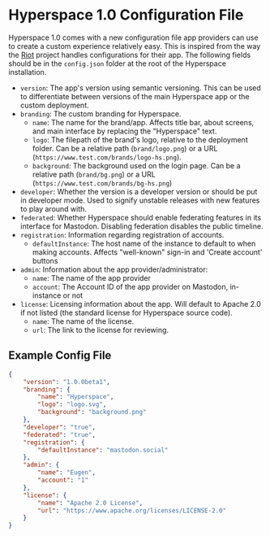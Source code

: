 # Hyperspace 1.0 Configuration File

Hyperspace 1.0 comes with a new configuration file app providers can use to create a custom experience relatively easy. This is inspired from the way the [Riot](https://github.com/vector-im/riot-web) project handles configurations for their app. The following fields should be in the `config.json` folder at the root of the Hyperspace installation.

- `version`: The app's version using semantic versioning. This can be used to differentiate between versions of the main Hyperspace app or the custom deployment.
- `branding`: The custom branding for Hyperspace.
  - `name`: The name for the brand/app. Affects title bar, about screens, and main interface by replacing the "Hyperspace" text.
  - `logo`: The filepath of the brand's logo, relative to the deployment folder. Can be a relative path (`brand/logo.png`) or a URL (`https://www.test.com/brands/logo-hs.png`).
  - `background`: The background used on the login page. Can be a relative path (`brand/bg.png`) or a URL (`https://www.test.com/brands/bg-hs.png`)
- `developer`: Whether the version is a developer version or should be put in developer mode. Used to signify unstable releases with new features to play around with.
- `federated`: Whether Hyperspace should enable federating features in its interface for Mastodon. Disabling federation disables the public timeline.
- `registration`: Information regarding registration of accounts.
  - `defaultInstance`: The host name of the instance to default to when making accounts. Affects "well-known" sign-in and 'Create account' buttons
- `admin`: Information about the app provider/administrator:
  - `name`: The name of the app provider
  - `account`: The Account ID of the app provider on Mastodon, in-instance or not
- `license`: Licensing information about the app. Will default to Apache 2.0 if not listed (the standard license for Hyperspace source code).
  - `name`: The name of the license.
  - `url`: The link to the license for reviewing.

## Example Config File

```json
{
    "version": "1.0.0beta1",
    "branding": {
        "name": "Hyperspace",
        "logo": "logo.svg",
        "background": "background.png"
    },
    "developer": "true",
    "federated": "true",
    "registration": {
        "defaultInstance": "mastodon.social"
    },
    "admin": {
        "name": "Eugen",
        "account": "1"
    },
    "license": {
        "name": "Apache 2.0 License",
        "url": "https://www.apache.org/licenses/LICENSE-2.0"
    }
}
```